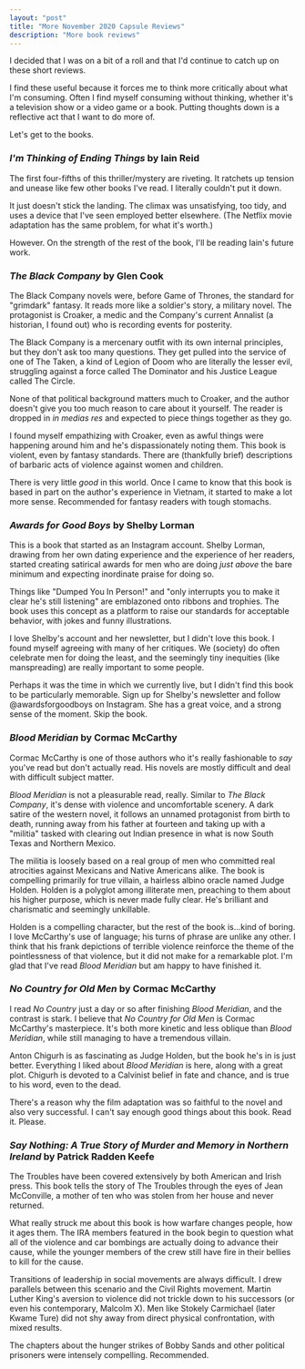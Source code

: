 ```yaml
---
layout: "post"
title: "More November 2020 Capsule Reviews"
description: "More book reviews"
---
```


I decided that I was on a bit of a roll and that I'd continue to catch up on these short reviews.

I find these useful because it forces me to think more critically about what I'm consuming. Often I find myself consuming without thinking, whether it's a television show or a video game or a book. Putting thoughts down is a reflective act that I want to do more of.

Let's get to the books.

### *I'm Thinking of Ending Things* by Iain Reid

The first four-fifths of this thriller/mystery are riveting. It ratchets up tension and unease like few other books I've read. I literally couldn't put it down.

It just doesn't stick the landing. The climax was unsatisfying, too tidy, and uses a device that I've seen employed better elsewhere. (The Netflix movie adaptation has the same problem, for what it's worth.) 

However. On the strength of the rest of the book, I'll be reading Iain's future work.

### *The Black Company* by Glen Cook

The Black Company novels were, before Game of Thrones, the standard for "grimdark" fantasy. It reads more like a soldier's story, a military novel. The protagonist is Croaker, a medic and the Company's current Annalist (a historian, I found out) who is recording events for posterity.

The Black Company is a mercenary outfit with its own internal principles, but they don't ask too many questions. They get pulled into the service of one of The Taken, a kind of Legion of Doom who are literally the lesser evil, struggling against a force called The Dominator and his Justice League called The Circle.

None of that political background matters much to Croaker, and the author doesn't give you too much reason to care about it yourself. The reader is dropped in *in medias res* and expected to piece things together as they go.

I found myself empathizing with Croaker, even as awful things were happening around him and he's dispassionately noting them. This book is violent, even by fantasy standards. There are (thankfully brief) descriptions of barbaric acts of violence against women and children.

There is very little *good* in this world. Once I came to know that this book is based in part on the author's experience in Vietnam, it started to make a lot more sense. Recommended for fantasy readers with tough stomachs.

### *Awards for Good Boys* by Shelby Lorman

This is a book that started as an Instagram account. Shelby Lorman, drawing from her own dating experience and the experience of her readers, started creating satirical awards for men who are doing *just above* the bare minimum and expecting inordinate praise for doing so. 

Things like "Dumped You In Person!" and "only interrupts you to make it clear he's still listening" are emblazoned onto ribbons and trophies. The book uses this concept as a platform to raise our standards for acceptable behavior, with jokes and funny illustrations.

I love Shelby's account and her newsletter, but I didn't love this book. I found myself agreeing with many of her critiques. We (society) do often celebrate men for doing the least, and the seemingly tiny inequities (like manspreading) are really important to some people.

Perhaps it was the time in which we currently live, but I didn't find this book to be particularly memorable. Sign up for Shelby's newsletter and follow @awardsforgoodboys on Instagram. She has a great voice, and a strong sense of the moment. Skip the book.

### *Blood Meridian* by Cormac McCarthy

Cormac McCarthy is one of those authors who it's really fashionable to *say* you've read but don't actually read. His novels are mostly difficult and deal with difficult subject matter.

*Blood Meridian* is not a pleasurable read, really. Similar to *The Black Company*, it's dense with violence and uncomfortable scenery. A dark satire of the western novel, it follows an unnamed protagonist from birth to death, running away from his father at fourteen and taking up with a "militia" tasked with clearing out Indian presence in what is now South Texas and Northern Mexico. 

The militia is loosely based on a real group of men who committed real atrocities against Mexicans and Native Americans alike. The book is compelling primarily for true villain, a hairless albino oracle named Judge Holden. Holden is a polyglot among illiterate men, preaching to them about his higher purpose, which is never made fully clear. He's brilliant and charismatic and seemingly unkillable.

Holden is a compelling character, but the rest of the book is...kind of boring. I love McCarthy's use of language; his turns of phrase are unlike any other. I think that his frank depictions of terrible violence reinforce the theme of the pointlessness of that violence, but it did not make for a remarkable plot. I'm glad that I've read *Blood Meridian* but am happy to have finished it.

### *No Country for Old Men* by Cormac McCarthy

I read *No Country* just a day or so after finishing *Blood Meridian*, and the contrast is stark. I believe that *No Country for Old Men* is Cormac McCarthy's masterpiece. It's both more kinetic and less oblique than *Blood Meridian*, while still managing to have a tremendous villain.

Anton Chigurh is as fascinating as Judge Holden, but the book he's in is just better. Everything I liked about *Blood Meridian* is here, along with a great plot. Chigurh is devoted to a Calvinist belief in fate and chance, and is true to his word, even to the dead.

There's a reason why the film adaptation was so faithful to the novel and also very successful. I can't say enough good things about this book. Read it. Please.

### *Say Nothing: A True Story of Murder and Memory in Northern Ireland* by Patrick Radden Keefe

The Troubles have been covered extensively by both American and Irish press. This book tells the story of The Troubles through the eyes of Jean McConville, a mother of ten who was stolen from her house and never returned.

What really struck me about this book is how warfare changes people, how it ages them. The IRA members featured in the book begin to question what all of the violence and car bombings are actually doing to advance their cause, while the younger members of the crew still have fire in their bellies to kill for the cause. 

Transitions of leadership in social movements are always difficult. I drew parallels between this scenario and the Civil Rights movement. Martin Luther King's aversion to violence did not trickle down to his successors (or even his contemporary, Malcolm X). Men like Stokely Carmichael (later Kwame Ture) did not shy away from direct physical confrontation, with mixed results.

The chapters about the hunger strikes of Bobby Sands and other political prisoners were intensely compelling. Recommended.